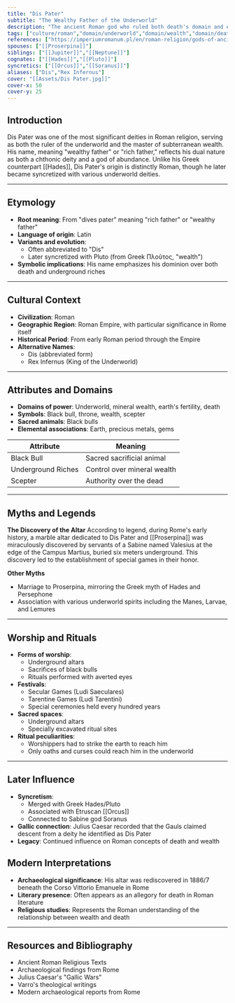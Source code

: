 ```yaml
---
title: "Dis Pater"
subtitle: "The Wealthy Father of the Underworld"
description: "The ancient Roman god who ruled both death's domain and earth's riches, whose very name speaks of abundance in darkness"
tags: ["culture/roman","domain/underworld","domain/wealth","domain/death","trait/male","trait/deity"]
references: ["https://imperiumromanum.pl/en/roman-religion/gods-of-ancient-rome/list-of-roman-gods/dis-pater/","https://oldworldgods.com/romans/dis-pater-roman-god/","https://altargods.com/greco-roman-gods/dis-pater/"]
spouses: ["[[Proserpina]]"]
siblings: ["[[Jupiter]]","[[Neptune]]"]
cognates: ["[[Hades]]","[[Pluto]]"]
syncretics: ["[[Orcus]]","[[Soranus]]"]
aliases: ["Dis","Rex Infernus"]
cover: "[[Assets/Dis Pater.jpg]]"
cover-x: 50
cover-y: 25
---
```

## Introduction
Dis Pater was one of the most significant deities in Roman religion, serving as both the ruler of the underworld and the master of subterranean wealth. His name, meaning "wealthy father" or "rich father," reflects his dual nature as both a chthonic deity and a god of abundance. Unlike his Greek counterpart [[Hades]], Dis Pater's origin is distinctly Roman, though he later became syncretized with various underworld deities.

---

## Etymology

- **Root meaning**: From "dives pater" meaning "rich father" or "wealthy father"
- **Language of origin**: Latin
- **Variants and evolution**: 
  - Often abbreviated to "Dis"
  - Later syncretized with Pluto (from Greek Πλοῦτος, "wealth")
- **Symbolic implications**: His name emphasizes his dominion over both death and underground riches

---

## Cultural Context

- **Civilization**: Roman
- **Geographic Region**: Roman Empire, with particular significance in Rome itself
- **Historical Period**: From early Roman period through the Empire
- **Alternative Names**:
  - Dis (abbreviated form)
  - Rex Infernus (King of the Underworld)

---

## Attributes and Domains

- **Domains of power**: Underworld, mineral wealth, earth's fertility, death
- **Symbols**: Black bull, throne, wealth, scepter
- **Sacred animals**: Black bulls
- **Elemental associations**: Earth, precious metals, gems

| Attribute | Meaning |
|-----------|----------|
| Black Bull | Sacred sacrificial animal |
| Underground Riches | Control over mineral wealth |
| Scepter | Authority over the dead |

---

## Myths and Legends

**The Discovery of the Altar**
According to legend, during Rome's early history, a marble altar dedicated to Dis Pater and [[Proserpina]] was miraculously discovered by servants of a Sabine named Valesius at the edge of the Campus Martius, buried six meters underground. This discovery led to the establishment of special games in their honor.

**Other Myths**
- Marriage to Proserpina, mirroring the Greek myth of Hades and Persephone
- Association with various underworld spirits including the Manes, Larvae, and Lemures

---

## Worship and Rituals

- **Forms of worship**: 
  - Underground altars
  - Sacrifices of black bulls
  - Rituals performed with averted eyes
- **Festivals**: 
  - Secular Games (Ludi Saeculares)
  - Tarentine Games (Ludi Tarentini)
  - Special ceremonies held every hundred years
- **Sacred spaces**: 
  - Underground altars
  - Specially excavated ritual sites
- **Ritual peculiarities**:
  - Worshippers had to strike the earth to reach him
  - Only oaths and curses could reach him in the underworld

---

## Later Influence

- **Syncretism**: 
  - Merged with Greek Hades/Pluto
  - Associated with Etruscan [[Orcus]]
  - Connected to Sabine god Soranus
- **Gallic connection**: Julius Caesar recorded that the Gauls claimed descent from a deity he identified as Dis Pater
- **Legacy**: Continued influence on Roman concepts of death and wealth

## Modern Interpretations

- **Archaeological significance**: His altar was rediscovered in 1886/7 beneath the Corso Vittorio Emanuele in Rome
- **Literary presence**: Often appears as an allegory for death in Roman literature
- **Religious studies**: Represents the Roman understanding of the relationship between wealth and death

---

## Resources and Bibliography

- Ancient Roman Religious Texts
- Archaeological findings from Rome
- Julius Caesar's "Gallic Wars"
- Varro's theological writings
- Modern archaeological reports from Rome